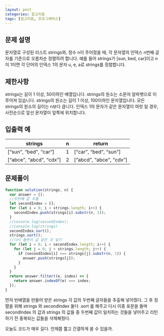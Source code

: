 ```yaml
---
layout: post
categories: 알고리즘
tags: [알고리즘, 프로그래머스]
---
```


## 문제 설명

문자열로 구성된 리스트 strings와, 정수 n이 주어졌을 때, 각 문자열의 인덱스 n번째 글자를 기준으로 오름차순 정렬하려 합니다. 예를 들어 strings가 [sun, bed, car]이고 n이 1이면 각 단어의 인덱스 1의 문자 u, e, a로 strings를 정렬합니다.

## 제한사항

strings는 길이 1 이상, 50이하인 배열입니다.
strings의 원소는 소문자 알파벳으로 이루어져 있습니다.
strings의 원소는 길이 1 이상, 100이하인 문자열입니다.
모든 strings의 원소의 길이는 n보다 큽니다.
인덱스 1의 문자가 같은 문자열이 여럿 일 경우, 사전순으로 앞선 문자열이 앞쪽에 위치합니다.

## 입출력 예

<table class="table">
        <thead><tr>
<th>strings</th>
<th>n</th>
<th>return</th>
</tr>
</thead>
        <tbody><tr>
<td>[<q>sun</q>, <q>bed</q>, <q>car</q>]</td>
<td>1</td>
<td>[<q>car</q>, <q>bed</q>, <q>sun</q>]</td>
</tr>
<tr>
<td>[<q>abce</q>, <q>abcd</q>, <q>cdx</q>]</td>
<td>2</td>
<td>[<q>abcd</q>, <q>abce</q>, <q>cdx</q>]</td>
</tr>
</tbody>
      </table>

## 문제풀이

```javascript
function solution(strings, n) {
  var answer = [];
  //두번째 값 추출
  let secondIndex = [];
  for (let i = 0; i < strings.length; i++) {
    secondIndex.push(strings[i].substr(n, 1));
  }
  //console.log(secondIndex);
  //console.log(strings)
  secondIndex.sort();
  strings.sort();
  //다시 돌면서 값 같은 것 넣기
  for (let i = 0; i < secondIndex.length; i++) {
    for (let j = 0; j < strings.length; j++) {
      if (secondIndex[i] === strings[j].substr(n, 1)) {
        answer.push(strings[j]);
      }
    }
  }
  return answer.filter((e, index) => {
    return answer.indexOf(e) === index;
  });
}
```

먼저 빈배열을 만들어 받은 strings 각 값의 두번째 글자들을 추출해 넣어줬다.
그 후 정렬을 위해 strings 와 secondIndex 둘다 .sort 를 해주고 다시 이중 포문을 돌며 secondIndex 의 값과 strings 의 값들 중 두번째 값이 일치하는 것들을 넣어주고 리턴하기 전 중복되는 값들을 삭제해줬다.

오늘도 코드가 매우 길다. 언제쯤 짧고 간결하게 쓸 수 있을까.